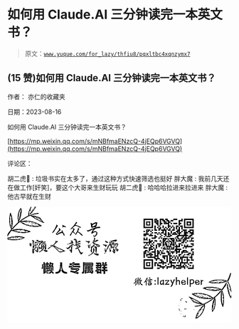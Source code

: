 # 如何用 Claude.AI 三分钟读完一本英文书？

> 原文：[`www.yuque.com/for_lazy/thfiu8/pqxltbc4xqnzymx7`](https://www.yuque.com/for_lazy/thfiu8/pqxltbc4xqnzymx7)



## (15 赞)如何用 Claude.AI 三分钟读完一本英文书？ 

作者： 亦仁的收藏夹 

日期：2023-08-16 

如何用 Claude.AI 三分钟读完一本英文书？ 

[https://mp.weixin.qq.com/s/mNBfmaENzcQ-4jEQp6VGVQ](https://mp.weixin.qq.com/s/mNBfmaENzcQ-4jEQp6VGVQ) 

评论区： 

胡二虎🐯 : 垃圾书实在太多了，通过这种方式快速筛选也挺好 胖大魔 : 我前几天还在做工作[奸笑]，要这个大哥来生财玩玩 胡二虎🐯 : 哈哈哈拉进来拉进来 胖大魔 : 他古早就在生财 

![](img/894d30a529e7c37bcd3392323c99941c.png)  